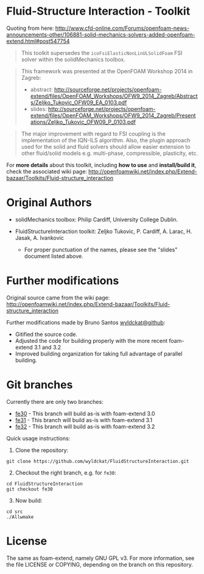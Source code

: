 Fluid-Structure Interaction - Toolkit
=====================================

Quoting from here: http://www.cfd-online.com/Forums/openfoam-news-announcements-other/106881-solid-mechanics-solvers-added-openfoam-extend.html#post547754

> This toolkit supersedes the `icoFsiElasticNonLinULSolidFoam` FSI solver within the solidMechanics toolbox.

> This framework was presented at the OpenFOAM Workshop 2014 in Zagreb:
>   - abstract: http://sourceforge.net/projects/openfoam-extend/files/OpenFOAM_Workshops/OFW9_2014_Zagreb/Abstracts/Zeljko_Tukovic_OFW09_EA_0103.pdf
>   - slides: http://sourceforge.net/projects/openfoam-extend/files/OpenFOAM_Workshops/OFW9_2014_Zagreb/Presentations/Zeljko_Tukovic_OFW09_P_0103.pdf

> The major improvement with regard to FSI coupling is the implementation of the IQN-ILS algorithm.
> Also, the plugin approach used for the solid and fluid solvers should allow easier extension to other fluid/solid models e.g. multi-phase, compressible, plasticity, etc.

For **more details** about this toolkit, including **how to use** and **install/build it**, check the associated wiki page: http://openfoamwiki.net/index.php/Extend-bazaar/Toolkits/Fluid-structure_interaction


Original Authors
================

 * solidMechanics toolbox: Philip Cardiff, University College Dublin.

 * FluidStructureInteraction toolkit: Zeljko Tukovic, P. Cardiff, A. Larac, H. Jasak, A. Ivankovic

    * For proper punctuation of the names, please see the "slides" document listed above.


Further modifications
=====================

Original source came from the wiki page: http://openfoamwiki.net/index.php/Extend-bazaar/Toolkits/Fluid-structure_interaction

Further modifications made by Bruno Santos <wyldckat@github>:

 * Gitified the source code.
 * Adjusted the code for building properly with the more recent foam-extend 3.1 and 3.2
 * Improved building organization for taking full advantage of parallel building.

 
Git branches
============

Currently there are only two branches:

  * [fe30](https://github.com/wyldckat/FluidStructureInteraction/tree/fe30) - This branch will build as-is with foam-extend 3.0
  * [fe31](https://github.com/wyldckat/FluidStructureInteraction/tree/fe31) - This branch will build as-is with foam-extend 3.1
  * [fe32](https://github.com/wyldckat/FluidStructureInteraction/tree/fe32) - This branch will build as-is with foam-extend 3.2

Quick usage instructions:

  1. Clone the repository:
  ```
  git clone https://github.com/wyldckat/FluidStructureInteraction.git
  ```
  
  2. Checkout the right branch, e.g. for `fe30`:
  ```
  cd FluidStructureInteraction
  git checkout fe30
  ```

  3. Now build:
  ```
  cd src
  ./Allwmake
  ```


License
=======

The same as foam-extend, namely GNU GPL v3. For more information, see the file LICENSE or COPYING, depending on the branch on this repository.
